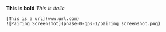 **This is bold**
*This is italic*
```codeblock
[This is a url](www.url.com)
![Pairing Screenshot](phase-0-gps-1/pairing_screenshot.png)